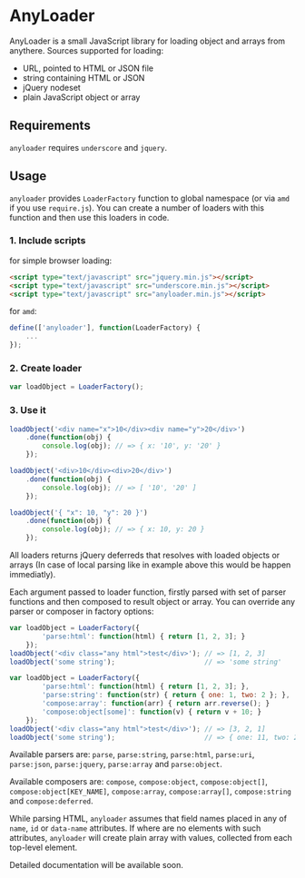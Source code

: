 # AnyLoader

AnyLoader is a small JavaScript library for loading object and arrays from anythere. Sources supported for loading:

* URL, pointed to HTML or JSON file
* string containing HTML or JSON
* jQuery nodeset
* plain JavaScript object or array

## Requirements

`anyloader` requires `underscore` and `jquery`.

## Usage

`anyloader` provides `LoaderFactory` function to global namespace (or via `amd` if you use `require.js`). You can create a number of loaders with this function and then use this loaders in code.

### 1. Include scripts

for simple browser loading:

```html
<script type="text/javascript" src="jquery.min.js"></script>
<script type="text/javascript" src="underscore.min.js"></script>
<script type="text/javascript" src="anyloader.min.js"></script>
```

for `amd`:

```js
define(['anyloader'], function(LoaderFactory) {
    ...
});
```

### 2. Create loader

```js
var loadObject = LoaderFactory();
```

### 3. Use it

```js
loadObject('<div name="x">10</div><div name="y">20</div>')
    .done(function(obj) {
        console.log(obj); // => { x: '10', y: '20' }
    });

loadObject('<div>10</div><div>20</div>')
    .done(function(obj) {
        console.log(obj); // => [ '10', '20' ]
    });

loadObject('{ "x": 10, "y": 20 }')
    .done(function(obj) {
        console.log(obj); // => { x: 10, y: 20 }
    });
```

All loaders returns jQuery deferreds that resolves with loaded objects or arrays (In case of local parsing like in example above this would be happen immediatly).

Each argument passed to loader function, firstly parsed with set of parser functions and then composed to result object or array. You can override any parser or composer in factory options:

```js
var loadObject = LoaderFactory({
        'parse:html': function(html) { return [1, 2, 3]; }
    });
loadObject('<div class="any html">test</div>'); // => [1, 2, 3]
loadObject('some string');                      // => 'some string'

var loadObject = LoaderFactory({
        'parse:html': function(html) { return [1, 2, 3]; },
        'parse:string': function(str) { return { one: 1, two: 2 }; },
        'compose:array': function(arr) { return arr.reverse(); }
        'compose:object[some]': function(v) { return v + 10; }
    });
loadObject('<div class="any html">test</div>'); // => [3, 2, 1]
loadObject('some string');                      // => { one: 11, two: 2 }
```

Available parsers are: `parse`, `parse:string`, `parse:html`, `parse:uri`, `parse:json`, `parse:jquery`, `parse:array` and `parse:object`.

Available composers are: `compose`, `compose:object`, `compose:object[]`, `compose:object[KEY_NAME]`, `compose:array`, `compose:array[]`, `compose:string` and `compose:deferred`.

While parsing HTML, `anyloader` assumes that field names placed in any of `name`, `id` or `data-name` attributes. If where are no elements with such attributes, `anyloader` will create plain array with values, collected from each top-level element.

Detailed documentation will be available soon.
